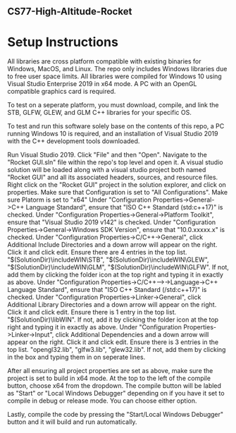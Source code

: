## CS77-High-Altitude-Rocket

# Setup Instructions

All libraries are cross platform compatible with existing binaries for Windows, MacOS, and Linux. The repo only includes Windows libraries due to free user space limits. All libraries were compiled for Windows 10 using Visual Studio Enterprise 2019 in x64 mode. A PC with an OpenGL compatible graphics card is required. 

To test on a seperate platform, you must download, compile, and link the STB, GLFW, GLEW, and GLM C++ libraries for your specific OS. 

To test and run this software solely base on the contents of this repo, a PC running Windows 10 is required, and an installation of Visual Studio 2019 with the C++ development tools downloaded.  

Run Visual Studio 2019. 
Click "File" and then "Open".
Navigate to the "Rocket GUI.sln" file within the repo's top level and open it.
A visual studio solution will be loaded along with a visual studio project both named "Rocket GUI" and all its associated headers, sources, and resource files.
Right click on the "Rocket GUI" project in the solution explorer, and click on properties.
Make sure that Configuration is set to "All Configurations".
Make sure Platorm is set to "x64"
Under "Configuration Properties->General->C++ Language Standard", ensure that "ISO C++ Standard (std:c++17)" is checked.
Under "Configuration Properties->General->Platform Toolkit", ensure that "Visual Studio 2019 v142" is checked.
Under "Configuration Properties->General->Windows SDK Version", ensure that "10.0.xxxxx.x" is checked.
Under "Configuration Properties->C/C++->General", click Additional Include Directories and a down arrow will appear on the right. Click it and click edit. Ensure there are 4 entries in the top list. "$(SolutionDir)\includeWIN\STB", "$(SolutionDir)\includeWIN\GLEW", "$(SolutionDir)\includeWIN\GLM", "$(SolutionDir)\includeWIN\GLFW". If not, add them by clicking the folder icon at the top right and typing it in exactly as above.
Under "Configuration Properties->C/C++-->->Language->C++ Language Standard", ensure that "ISO C++ Standard (/std:c++17)" is checked.
Under "Configuration Properties->Linker->General", click Additional Library Directories and a down arrow will appear on the right. Click it and click edit. Ensure there is 1 entry in the top list. "$(SolutionDir)\libWIN". If not, add it by clicking the folder icon at the top right and typing it in exactly as above.
Under "Configuration Properties->Linker->Input", click Additional Dependencies and a down arrow will appear on the right. Click it and click edit. Ensure there is 3 entries in the top list. "opengl32.lib", "glfw3.lib", "glew32.lib". If not, add them by clicking in the box and typing them in on seperate lines.

After all ensuring all project properties are set as above, make sure the project is set to build in x64 mode. At the top to the left of the compile button, choose x64 from the dropdown. The compile button will be labled as "Start" or "Local Windows Debugger" depending on if you have it set to compile in debug or release mode. You can choose either option. 

Lastly, compile the code by pressing the "Start/Local Windows Debugger" button and it will build and run automatically.
